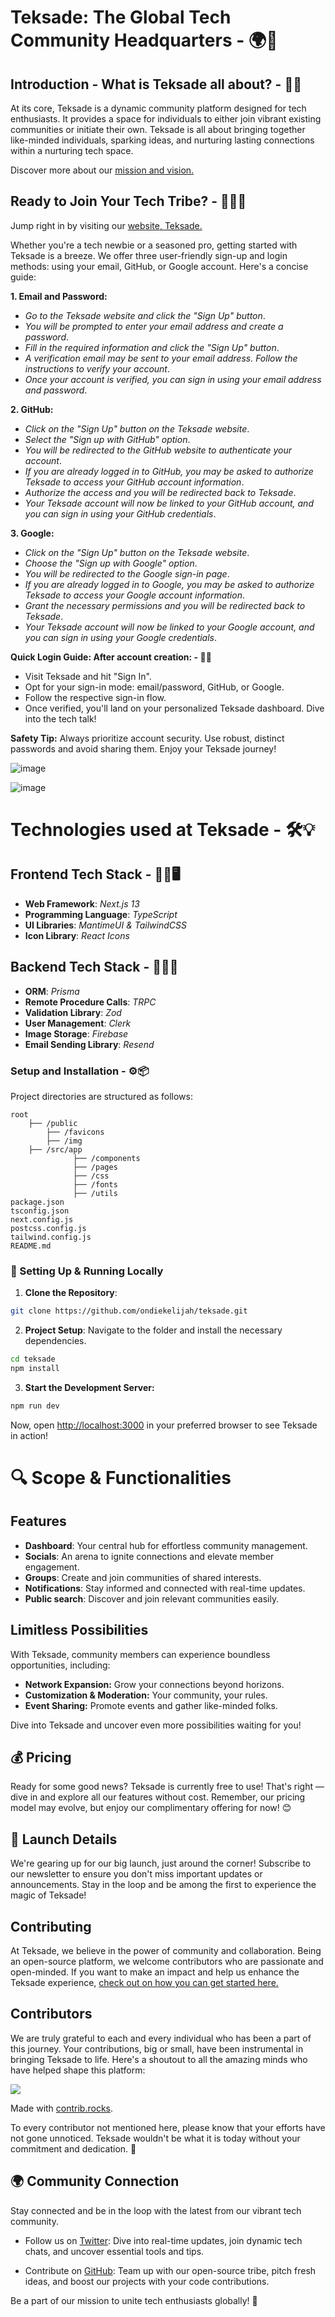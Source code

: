 # Teksade: The Global Tech Community Headquarters - 🌍💼

## Introduction - What is Teksade all about? - 📖🤔

At its core, Teksade is a dynamic community platform designed for tech enthusiasts. It provides a space for individuals to either join vibrant existing communities or initiate their own. Teksade is all about bringing together like-minded individuals, sparking ideas, and nurturing lasting connections within a nurturing tech space.

Discover more about our [mission and vision.](https://www.teksade.com/about)

## Ready to Join Your Tech Tribe? - 🤝👩‍💻

Jump right in by visiting our [website, Teksade.](https://teksade.com)

Whether you're a tech newbie or a seasoned pro, getting started with Teksade is a breeze. We offer three user-friendly sign-up and login methods: using your email, GitHub, or Google account. Here's a concise guide:

**1. Email and Password:**

- _Go to the Teksade website and click the "Sign Up" button_.
- _You will be prompted to enter your email address and create a password_.
- _Fill in the required information and click the "Sign Up" button_.
- _A verification email may be sent to your email address. Follow the instructions to verify your account_.
- _Once your account is verified, you can sign in using your email address and password_.

**2. GitHub:**

- _Click on the "Sign Up" button on the Teksade website_.
- _Select the "Sign up with GitHub" option_.
- _You will be redirected to the GitHub website to authenticate your account_.
- _If you are already logged in to GitHub, you may be asked to authorize Teksade to access your GitHub account information_.
- _Authorize the access and you will be redirected back to Teksade_.
- _Your Teksade account will now be linked to your GitHub account, and you can sign in using your GitHub credentials_.

**3. Google:**

- _Click on the "Sign Up" button on the Teksade website_.
- _Choose the "Sign up with Google" option_.
- _You will be redirected to the Google sign-in page_.
- _If you are already logged in to Google, you may be asked to authorize Teksade to access your Google account information_.
- _Grant the necessary permissions and you will be redirected back to Teksade_.
- _Your Teksade account will now be linked to your Google account, and you can sign in using your Google credentials_.

**Quick Login Guide: After account creation: - 🔐🚀**

- Visit Teksade and hit "Sign In".
- Opt for your sign-in mode: email/password, GitHub, or Google.
- Follow the respective sign-in flow.
- Once verified, you'll land on your personalized Teksade dashboard. Dive into the tech talk!

**Safety Tip:** Always prioritize account security. Use robust, distinct passwords and avoid sharing them. Enjoy your Teksade journey!

![image](https://github.com/Lochipi/teksade/assets/108942025/2da2aa67-4734-4a31-9537-34bb7f2984e9)

![image](https://github.com/Lochipi/teksade/assets/108942025/3262e4c3-fde5-4a49-b7ab-ac922b671f5d)

# Technologies used at Teksade - 🛠️💡

## Frontend Tech Stack - 👩‍💻🖥️

- **Web Framework**: _Next.js 13_
- **Programming Language**: _TypeScript_
- **UI Libraries**: _MantimeUI & TailwindCSS_
- **Icon Library**: _React Icons_

## Backend Tech Stack - 👩‍💻🔧

- **ORM**: _Prisma_
- **Remote Procedure Calls**: _TRPC_
- **Validation Library**: _Zod_
- **User Management**: _Clerk_
- **Image Storage**: _Firebase_
- **Email Sending Library**: _Resend_

### Setup and Installation - ⚙️📦

Project directories are structured as follows:

```
root
    ├── /public
        ├── /favicons
        ├── /img
    ├── /src/app
              ├── /components
              ├── /pages
              ├── /css
              ├── /fonts
              ├── /utils
package.json
tsconfig.json
next.config.js
postcss.config.js
tailwind.config.js
README.md
```

### 🚀 Setting Up & Running Locally

1. **Clone the Repository**:

```bash
git clone https://github.com/ondiekelijah/teksade.git
```

2. **Project Setup**: Navigate to the folder and install the necessary dependencies.

```bash
cd teksade
npm install
```

3. **Start the Development Server:**

```bash
npm run dev
```

Now, open [http://localhost:3000](http://localhost:3000) in your preferred browser to see Teksade in action!

# 🔍 Scope & Functionalities

## Features

- **Dashboard**: Your central hub for effortless community management.
- **Socials**: An arena to ignite connections and elevate member engagement.
- **Groups**: Create and join communities of shared interests.
- **Notifications**: Stay informed and connected with real-time updates.
- **Public search**: Discover and join relevant communities easily.

## Limitless Possibilities

With Teksade, community members can experience boundless opportunities, including:

- **Network Expansion:** Grow your connections beyond horizons.
- **Customization & Moderation:** Your community, your rules.
- **Event Sharing:** Promote events and gather like-minded folks.

Dive into Teksade and uncover even more possibilities waiting for you!

## 💰 Pricing

Ready for some good news? Teksade is currently free to use! That's right — dive in and explore all our features without cost. Remember, our pricing model may evolve, but enjoy our complimentary offering for now! 😊

## 🚀 Launch Details

We're gearing up for our big launch, just around the corner! Subscribe to our newsletter to ensure you don't miss important updates or announcements. Stay in the loop and be among the first to experience the magic of Teksade!

## Contributing

At Teksade, we believe in the power of community and collaboration. Being an open-source platform, we welcome contributors who are passionate and open-minded. If you want to make an impact and help us enhance the Teksade experience, [check out on how you can get started here.](https://github.com/ondiekelijah/teksade/blob/develop/contribution.md)

## Contributors

We are truly grateful to each and every individual who has been a part of this journey. Your contributions, big or small, have been instrumental in bringing Teksade to life. Here's a shoutout to all the amazing minds who have helped shape this platform:

<a href="https://github.com/Lochipi/teksade/graphs/contributors">
  <img src="https://contrib.rocks/image?repo=Lochipi/teksade" />
</a>

Made with [contrib.rocks](https://contrib.rocks).

To every contributor not mentioned here, please know that your efforts have not gone unnoticed. Teksade wouldn't be what it is today without your commitment and dedication. 🌟

## 🌍 Community Connection

Stay connected and be in the loop with the latest from our vibrant tech community.

- Follow us on [Twitter](https://twitter.com/teksadehq): Dive into real-time updates, join dynamic tech chats, and uncover essential tools and tips.

- Contribute on [GitHub](https://github.com/ondiekelijah/teksade): Team up with our open-source tribe, pitch fresh ideas, and boost our projects with your code contributions.

Be a part of our mission to unite tech enthusiasts globally! 🚀
